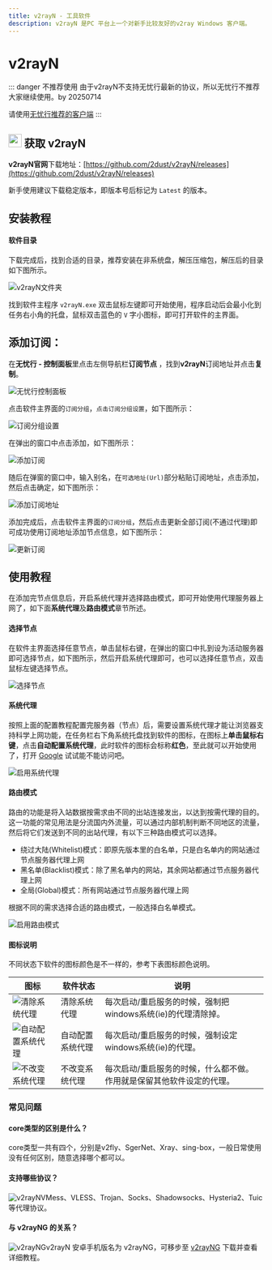 ```yaml
---
title: v2rayN - 工具软件
description: v2rayN 是PC 平台上一个对新手比较友好的v2ray Windows 客户端。
---
```


# v2rayN

::: danger 不推荐使用
由于v2rayN不支持无忧行最新的协议，所以无忧行不推荐大家继续使用。by 20250714

请使用[无忧行推荐的客户端](/devices/pc-mobile#1关于应该使用什么客户端)
:::

## <img src="https://1663121531-files.gitbook.io/~/files/v0/b/gitbook-x-prod.appspot.com/o/spaces%2FtaiByLw8cj0IZKJTlaiM%2Fuploads%2F7qSsONFAwi0T78ewIQku%2Fimage.png?alt=media&token=a8e2dc61-7ca0-443d-9e98-d124dfc7ef70" width="26" height="26" alt="v2rayN图标"> 获取 v2rayN

**v2rayN官网**下载地址：[https://github.com/2dust/v2rayN/releases](https://github.com/2dust/v2rayN/releases)

新手使用建议下载稳定版本，即版本号后标记为 `Latest` 的版本。

## 安装教程

#### 软件目录

下载完成后，找到合适的目录，推荐安装在非系统盘，解压压缩包，解压后的目录如下图所示。

<img src="https://1663121531-files.gitbook.io/~/files/v0/b/gitbook-x-prod.appspot.com/o/spaces%2FtaiByLw8cj0IZKJTlaiM%2Fuploads%2FJCnIbRW02Nt9hR7tbUM6%2F1706546502-v2rayN-Floder.jpg?alt=media&token=0fd11001-9f9e-40c9-abe1-81fea0aa385a" alt="v2rayN文件夹">

找到软件主程序 `v2rayN.exe` 双击鼠标左键即可开始使用，程序启动后会最小化到任务右小角的托盘，鼠标双击蓝色的 `V` 字小图标，即可打开软件的主界面。

## **添加订阅：**

在**无忧行 - 控制面板**里点击左侧导航栏**订阅节点** ，找到**v2rayN**订阅地址并点击**复制**。

<img src="https://1663121531-files.gitbook.io/~/files/v0/b/gitbook-x-prod.appspot.com/o/spaces%2FtaiByLw8cj0IZKJTlaiM%2Fuploads%2FDyLv7ygtf5WM9W3yG7zs%2Fimage.png?alt=media&token=182f99ed-6a6b-4aca-a5ff-190488fa67b9" alt="无忧行控制面板">

点击软件主界面的`订阅分组`，`点击订阅分组设置`，如下图所示：

<img src="https://1663121531-files.gitbook.io/~/files/v0/b/gitbook-x-prod.appspot.com/o/spaces%2FtaiByLw8cj0IZKJTlaiM%2Fuploads%2FbI3ynYxOFBiJyBoHiEaB%2F1706686626-v2rayN-Subscription-Group.jpg?alt=media&token=87ddf049-1aef-466f-97f7-43fa5fcc0858" alt="订阅分组设置">

在弹出的窗口中点击添加，如下图所示：

<img src="https://1663121531-files.gitbook.io/~/files/v0/b/gitbook-x-prod.appspot.com/o/spaces%2FtaiByLw8cj0IZKJTlaiM%2Fuploads%2FoftpupjU8cmPHFFG0Ix3%2F1706686733-v2rayN-Subscription-Group-Settings.jpg?alt=media&token=ec137815-7370-4f78-ac28-6658226f681b" alt="添加订阅">

随后在弹窗的窗口中，输入别名，在`可选地址(Url)`部分粘贴订阅地址，点击添加，然后点击确定，如下图所示：

<img src="https://1663121531-files.gitbook.io/~/files/v0/b/gitbook-x-prod.appspot.com/o/spaces%2FtaiByLw8cj0IZKJTlaiM%2Fuploads%2FIUElXpZQESJuNS10100K%2F1706686836-v2rayN-Subscription-Group-Settings-add-Subcription.jpg?alt=media&token=a1afa1ca-6b4f-4b88-861a-733cd90a1c07" alt="添加订阅地址">

添加完成后，点击软件主界面的`订阅分组`，然后点击更新全部订阅(不通过代理)即可成功使用订阅地址添加节点信息，如下图所示：

<img src="https://1663121531-files.gitbook.io/~/files/v0/b/gitbook-x-prod.appspot.com/o/spaces%2FtaiByLw8cj0IZKJTlaiM%2Fuploads%2FP9Dz5MSCGgBZm9CdeXVA%2F1706687443-v2rayN-Subscription-Group-Update-Subscription-without-Proxy.jpg?alt=media&token=144a383e-8331-460e-9301-88a4c874dffd" alt="更新订阅">

## 使用教程

在添加完节点信息后，开启系统代理并选择路由模式，即可开始使用代理服务器上网了，如下面**系统代理**及**路由模式**章节所述。

#### 选择节点

在软件主界面选择任意节点，单击鼠标右键，在弹出的窗口中扎到设为活动服务器即可选择节点，如下图所示，然后开启系统代理即可，也可以选择任意节点，双击鼠标左键选择节点。

<img src="https://1663121531-files.gitbook.io/~/files/v0/b/gitbook-x-prod.appspot.com/o/spaces%2FtaiByLw8cj0IZKJTlaiM%2Fuploads%2FuPiGnlIgKPEkDUipRhw3%2F1707289273-v2rayN-Choose-Node.jpg?alt=media&token=8e7d03ca-6854-4baa-9659-527d4c257cc9" alt="选择节点">

#### 系统代理

按照上面的配置教程配置完服务器（节点）后，需要设置系统代理才能让浏览器支持科学上网功能，在任务栏右下角系统托盘找到软件的图标，在图标上**单击鼠标右键**，点击**自动配置系统代理**，此时软件的图标会标称**红色**，至此就可以开始使用了，打开 [Google](https://www.google.com/) 试试能不能访问吧。

<img src="https://1663121531-files.gitbook.io/~/files/v0/b/gitbook-x-prod.appspot.com/o/spaces%2FtaiByLw8cj0IZKJTlaiM%2Fuploads%2FA0Vf9GqfeMmbnnhENII8%2F1706695100-v2rayN-enable-System-Proxy.jpg?alt=media&token=9336e031-4e61-439f-84c3-a16d0d5a52cc" alt="启用系统代理">

#### 路由模式

路由的功能是将入站数据按需求由不同的出站连接发出，以达到按需代理的目的。这一功能的常见用法是分流国内外流量，可以通过内部机制判断不同地区的流量，然后将它们发送到不同的出站代理，有以下三种路由模式可以选择。

* 绕过大陆(Whitelist)模式：即原先版本里的白名单，只是白名单内的网站通过节点服务器代理上网
* 黑名单(Blacklist)模式：除了黑名单内的网站，其余网站都通过节点服务器代理上网
* 全局(Global)模式：所有网站通过节点服务器代理上网

根据不同的需求选择合适的路由模式，一般选择白名单模式。

<img src="https://1663121531-files.gitbook.io/~/files/v0/b/gitbook-x-prod.appspot.com/o/spaces%2FtaiByLw8cj0IZKJTlaiM%2Fuploads%2FaYKfbg1ALEl3fpQZmO82%2F1706695132-v2rayN-enable-Router-Mode.jpg?alt=media&token=55babfd4-04fe-4a5e-b297-aec3299f3b7e" alt="启用路由模式">

#### 图标说明

不同状态下软件的图标颜色是不一样的，参考下表图标颜色说明。

| 图标 | 软件状态 | 说明 |
|------|----------|------|
| <img src="https://1663121531-files.gitbook.io/~/files/v0/b/gitbook-x-prod.appspot.com/o/spaces%2FtaiByLw8cj0IZKJTlaiM%2Fuploads%2FKdVrQZoCQwhREOCayEWl%2F1706696938-v2rayN-Notify-Icon-1-32px.jpg?alt=media&token=9d51c7e0-63e5-4e6a-b3e7-a3433ad0aba0" alt="清除系统代理"> | 清除系统代理 | 每次启动/重启服务的时候，强制把windows系统(ie)的代理清除掉。 |
| <img src="https://1663121531-files.gitbook.io/~/files/v0/b/gitbook-x-prod.appspot.com/o/spaces%2FtaiByLw8cj0IZKJTlaiM%2Fuploads%2Fmuvj47GfgR17S3hUg7js%2F1706696935-v2rayN-Notify-Icon-2-32px.jpg?alt=media&token=3c711e1c-df90-4da6-9cb6-d47d6b94b4e0" alt="自动配置系统代理"> | 自动配置系统代理 | 每次启动/重启服务的时候，强制设定windows系统(ie)的代理。 |
| <img src="https://1663121531-files.gitbook.io/~/files/v0/b/gitbook-x-prod.appspot.com/o/spaces%2FtaiByLw8cj0IZKJTlaiM%2Fuploads%2FurrzQD1yNOx0QKSJYQkc%2F1706696937-v2rayN-Notify-Icon-3-32px.jpg?alt=media&token=2cfc9d3c-1adf-4947-82e4-69abd70dd218" alt="不改变系统代理"> | 不改变系统代理 | 每次启动/重启服务的时候，什么都不做。作用就是保留其他软件设定的代理。 |

### 常见问题

#### core类型的区别是什么？

core类型一共有四个，分别是v2fly、SgerNet、Xray、sing-box，一般日常使用没有任何区别，随意选择哪个都可以。

#### 支持哪些协议？

<img src="https://v2rayn.org/wp-content/uploads/2022/06/1655215063-favicon-70x70.png" alt="v2rayN">VMess、VLESS、Trojan、Socks、Shadowsocks、Hysteria2、Tuic等代理协议。

#### 与 v2rayNG 的关系？

<img src="https://v2rayn.org/wp-content/uploads/2024/02/1707374615-v2rayNG-150x150.png" alt="v2rayNG">v2rayN 安卓手机版名为 v2rayNG，可移步至 [v2rayNG](/tool/v2rayng) 下载并查看详细教程。
